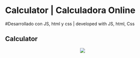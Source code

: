 # Calculator | Calculadora Online
#Desarrollado con JS, html y css | developed with JS, html, Css

## Calculator
<p align="center">
    <img src='https://github.com/Jhossymarbalderrama/calculator_online/assets/52534649/c7c6b649-c623-4f9d-95a8-176ceec63c78'/>
</p>
